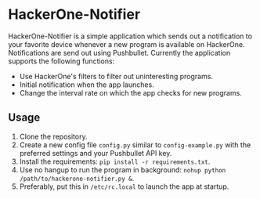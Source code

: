 # HackerOne-Notifier

HackerOne-Notifier is a simple application which sends out a notification to your favorite device whenever a new program is available on HackerOne. Notifications are send out using Pushbullet. Currently the application supports the following functions: 

- Use HackerOne's filters to filter out uninteresting programs.
- Initial notification when the app launches. 
- Change the interval rate on which the app checks for new programs.

## Usage

1. Clone the repository.
2. Create a new config file `config.py` similar to `config-example.py` with the preferred settings and your Pushbullet API key.
3. Install the requirements: `pip install -r requirements.txt`.
4. Use no hangup to run the program in background: `nohup python /path/to/hackerone-notifier.py &`.
5. Preferably, put this in `/etc/rc.local` to launch the app at startup.
